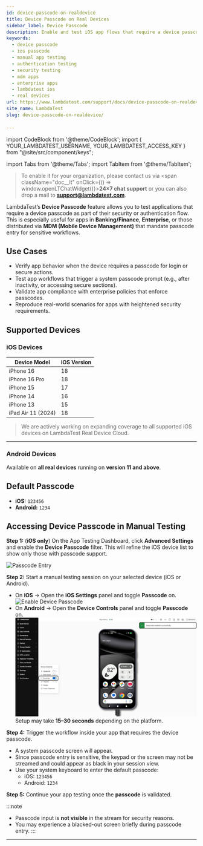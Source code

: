 ```yaml
---
id: device-passcode-on-realdevice
title: Device Passcode on Real Devices
sidebar_label: Device Passcode
description: Enable and test iOS app flows that require a device passcode during manual sessions on real iPhones and iPads.
keywords:
  - device passcode
  - ios passcode
  - manual app testing
  - authentication testing
  - security testing
  - mdm apps
  - enterprise apps
  - lambdatest ios
  - real devices
url: https://www.lambdatest.com/support/docs/device-passcode-on-realdevice/
site_name: LambdaTest
slug: device-passcode-on-realdevice/

---
```


import CodeBlock from '@theme/CodeBlock';
import { YOUR_LAMBDATEST_USERNAME, YOUR_LAMBDATEST_ACCESS_KEY } from "@site/src/component/keys";

import Tabs from '@theme/Tabs';
import TabItem from '@theme/TabItem';

<script type="application/ld+json"
      dangerouslySetInnerHTML={{ __html: JSON.stringify({
       "@context": "https://schema.org",
        "@type": "BreadcrumbList",
        "itemListElement": [{
          "@type": "ListItem",
          "position": 1,
          "name": "Home",
          "item": "https://www.lambdatest.com"
        },{
          "@type": "ListItem",
          "position": 2,
          "name": "Support",
          "item": "https://www.lambdatest.com/support/docs/"
        },{
          "@type": "ListItem",
          "position": 3,
          "name": "Device Passcode on Real iOS Devices",
          "item": "https://www.lambdatest.com/support/docs/device-passcode-on-realdevice/"
        }]
      })
    }}
></script>

> To enable it for your organization, please contact us via <span className="doc__lt" onClick={() => window.openLTChatWidget()}>**24×7 chat support**</span> or you can also drop a mail to **support@lambdatest.com**.<br />

LambdaTest’s **Device Passcode** feature allows you to test applications that require a device passcode as part of their security or authentication flow.  
This is especially useful for apps in **Banking/Finance**, **Enterprise**, or those distributed via **MDM (Mobile Device Management)** that mandate passcode entry for sensitive workflows.

## Use Cases

- Verify app behavior when the device requires a passcode for login or secure actions.  
- Test app workflows that trigger a system passcode prompt (e.g., after inactivity, or accessing secure sections).  
- Validate app compliance with enterprise policies that enforce passcodes.  
- Reproduce real-world scenarios for apps with heightened security requirements.

## Supported Devices

### iOS Devices

| Device Model          | iOS Version |
|-----------------------|-------------|
| iPhone 16            | 18 |
| iPhone 16 Pro        | 18 |
| iPhone 15            | 17 |
| iPhone 14            | 16 |
| iPhone 13            | 15 |
| iPad Air 11 (2024)   | 18 |

> We are actively working on expanding coverage to all supported iOS devices on LambdaTest Real Device Cloud.

---

### Android Devices
Available on **all real devices** running on **version 11 and above**.


## Default Passcode
- **iOS:**  `123456`  
- **Android:**  `1234`   

## Accessing Device Passcode in Manual Testing

**Step 1:** (**iOS only**) On the App Testing Dashboard, click **Advanced Settings** and enable the **Device Passcode** filter. This will refine the iOS device list to show only those with passcode support.   

![Passcode Entry](../assets/images/real-device-app-testing/passcodetoggle.png)  

**Step 2:** Start a manual testing session on your selected device (iOS or Android).  
- On **iOS** → Open the **iOS Settings** panel and toggle **Passcode** on.  
  ![Enable Device Passcode](../assets/images/real-device-app-testing/passcodeenabled.png) 
- On **Android** → Open the **Device Controls** panel and toggle **Passcode** on.  
  ![Enable Device Passcode](../assets/images/real-device-app-testing/Android-Passcode.png) 
Setup may take **15–30 seconds** depending on the platform.

**Step 4:** Trigger the workflow inside your app that requires the device passcode.  
- A system passcode screen will appear.  
- Since passcode entry is sensitive, the keypad or the screen may not be streamed and could appear as black in your session view.  
- Use your system keyboard to enter the default passcode:  
  - iOS: `123456`  
  - Android: `1234`   

**Step 5:** Continue your app testing once the **passcode** is validated.


:::note
- Passcode input is **not visible** in the stream for security reasons.  
- You may experience a blacked-out screen briefly during passcode entry. 
:::
---
